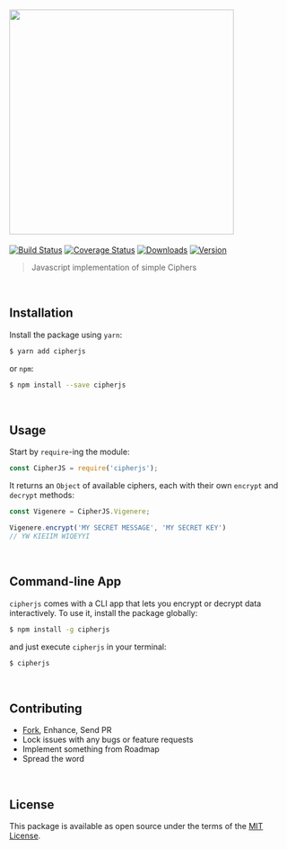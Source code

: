 [<img src='media/logo.png' width='400px' />][github-repo]
=========================================================

[![Build Status][shield-travis]][travis]
[![Coverage Status][shield-coveralls]][coveralls]
[![Downloads][shield-downloads]][npm]
[![Version][shield-version]][npm]


> Javascript implementation of simple Ciphers

<br/>




## Installation

Install the package using `yarn`:

```bash
$ yarn add cipherjs
```

or `npm`:

```bash
$ npm install --save cipherjs
```

<br/>




## Usage

Start by `require`-ing the module:

```js
const CipherJS = require('cipherjs');
```

It returns an `Object` of available ciphers, each with their own `encrypt` and `decrypt` methods:

```js
const Vigenere = CipherJS.Vigenere;

Vigenere.encrypt('MY SECRET MESSAGE', 'MY SECRET KEY')
// YW KIEIIM WIQEYYI
```

<br/>




## Command-line App

`cipherjs` comes with a CLI app that lets you encrypt or decrypt data interactively. To use it,
install the package globally:

```bash
$ npm install -g cipherjs
```

and just execute `cipherjs` in your terminal:

```bash
$ cipherjs
```

<br/>




## Contributing

 - [Fork][github-fork], Enhance, Send PR
 - Lock issues with any bugs or feature requests
 - Implement something from Roadmap
 - Spread the word

<br/>




## License

This package is available as open source under the terms of the [MIT License][github-license].

<br/>




  [logo]:             media/logo.png
  [npm]:              https://www.npmjs.com/package/cipherjs
  [travis]:           https://travis-ci.org/sheharyarn/cipherjs
  [coveralls]:        https://coveralls.io/github/sheharyarn/cipherjs

  [github-repo]:      https://github.com/sheharyarn/cipherjs
  [github-fork]:      https://github.com/sheharyarn/cipherjs/fork
  [github-license]:   https://github.com/sheharyarn/cipherjs/blob/master/LICENSE

  [shield-travis]:    https://img.shields.io/travis/sheharyarn/cipherjs.svg
  [shield-coveralls]: https://img.shields.io/coveralls/sheharyarn/cipherjs.svg
  [shield-downloads]: https://img.shields.io/npm/dt/cipherjs.svg
  [shield-version]:   https://img.shields.io/npm/v/cipherjs.svg


